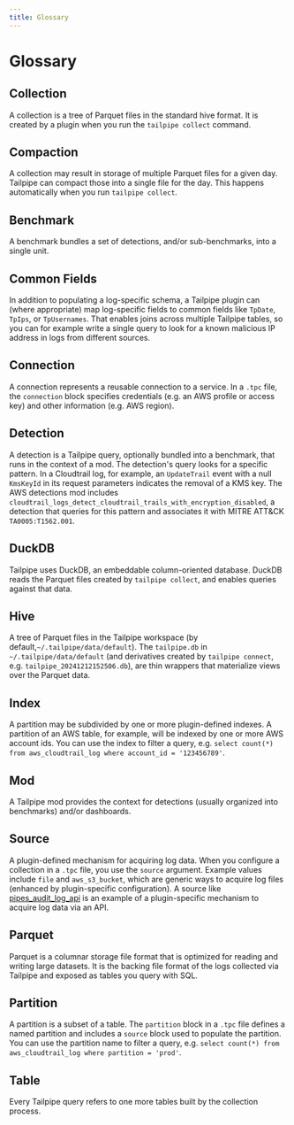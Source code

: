 ```yaml
---
title: Glossary
---
```


# Glossary

## Collection

A collection is a tree of Parquet files in the standard hive format. It is created by a plugin when you run the `tailpipe collect` command. 

## Compaction

A collection may result in storage of multiple Parquet files for a given day. Tailpipe can compact those into a single file for the day. This happens automatically when you run `tailpipe collect`.

## Benchmark

A benchmark bundles a set of detections, and/or sub-benchmarks, into a single unit.

## Common Fields

In addition to populating a log-specific schema, a Tailpipe plugin can (where appropriate) map log-specific fields to common fields like `TpDate`, `TpIps`, or `TpUsernames`. That enables joins across multiple Tailpipe tables, so you can for example write a single query to look for a known malicious IP address in logs from different sources.

## Connection

A connection represents a reusable connection to a service. In a `.tpc` file, the `connection` block specifies credentials (e.g. an AWS profile or access key) and other information (e.g. AWS region).

## Detection

A detection is a Tailpipe query, optionally bundled into a benchmark, that runs in the context of a mod. The detection's query looks for a specific pattern. In a Cloudtrail log, for example, an `UpdateTrail` event with a null `KmsKeyId` in its request parameters indicates the removal of a KMS key. The AWS detections mod includes `cloudtrail_logs_detect_cloudtrail_trails_with_encryption_disabled`, a detection that queries for this pattern and associates it with MITRE ATT&CK `TA0005:T1562.001`.

## DuckDB

Tailpipe uses DuckDB, an embeddable column-oriented database. DuckDB reads the Parquet files created by `tailpipe collect`, and enables queries against that data.

## Hive

A tree of Parquet files in the Tailpipe workspace (by default,`~/.tailpipe/data/default`). The `tailpipe.db` in `~/.tailpipe/data/default` (and derivatives created by `tailpipe connect`, e.g. `tailpipe_20241212152506.db`), are thin wrappers that materialize views over the Parquet data.

## Index

A partition may be subdivided by one or more plugin-defined indexes. A partition of an AWS table, for example, will be indexed by one or more AWS account ids. You can use the index to filter a query, e.g. `select count(*) from aws_cloudtrail_log where account_id = '123456789'`.  

## Mod

A Tailpipe mod provides the context for detections (usually organized into benchmarks) and/or dashboards.

## Source

A plugin-defined mechanism for acquiring log data. When you configure a collection in a `.tpc` file, you use the `source` argument. Example values include `file` and `aws_s3_bucket`, which are generic ways to acquire log files (enhanced by plugin-specific configuration). A source like [pipes_audit_log_api](https://hub-tailpipe.io/plugins/turbot/pipes/sources/pipes_audit_log_api) is an example of a plugin-specific mechanism to acquire log data via an API.

## Parquet

Parquet is a columnar storage file format that is optimized for reading and writing large datasets. It is the backing file format of the logs collected via Tailpipe and exposed as tables you query with SQL.

## Partition

A partition is a subset of a table. The `partition` block in a `.tpc` file defines a named partition and includes a `source` block used to populate the partition. You can use the partition name to filter a query, e.g. `select count(*) from aws_cloudtrail_log where partition = 'prod'`.

## Table

Every Tailpipe query refers to one more tables built by the collection process.

